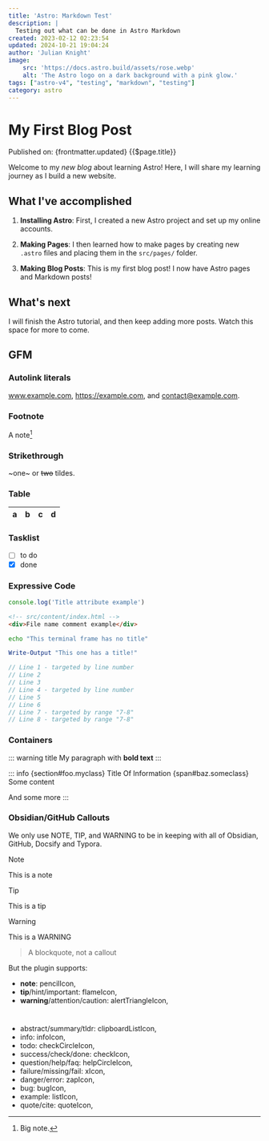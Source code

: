 ```yaml
---
title: 'Astro: Markdown Test'
description: |
  Testing out what can be done in Astro Markdown
created: 2023-02-12 02:23:54
updated: 2024-10-21 19:04:24
author: 'Julian Knight'
image:
    src: 'https://docs.astro.build/assets/rose.webp'
    alt: 'The Astro logo on a dark background with a pink glow.'
tags: ["astro-v4", "testing", "markdown", "testing"]
category: astro
---
```

# My First Blog Post

Published on: {frontmatter.updated}
{{$page.title}}

Welcome to my _new blog_ about learning Astro! Here, I will share my learning journey as I build a new website.

## What I've accomplished

1. **Installing Astro**: First, I created a new Astro project and set up my online accounts.

2. **Making Pages**: I then learned how to make pages by creating new `.astro` files and placing them in the `src/pages/` folder.

3. **Making Blog Posts**: This is my first blog post! I now have Astro pages and Markdown posts!

## What's next

I will finish the Astro tutorial, and then keep adding more posts. Watch this space for more to come.

## GFM

### Autolink literals

www.example.com, https://example.com, and contact@example.com.

### Footnote

A note[^1]

[^1]: Big note.

### Strikethrough

~one~ or ~~two~~ tildes.

### Table

| a | b  |  c |  d  |
| - | :- | -: | :-: |

### Tasklist

* [ ] to do
* [x] done

### Expressive Code

```js title="my-test-file.js"
console.log('Title attribute example')
```

```html
<!-- src/content/index.html -->
<div>File name comment example</div>
```

```bash
echo "This terminal frame has no title"
```

```powershell title="PowerShell terminal example"
Write-Output "This one has a title!"
```

```js {1, 4, 7-8}
// Line 1 - targeted by line number
// Line 2
// Line 3
// Line 4 - targeted by line number
// Line 5
// Line 6
// Line 7 - targeted by range "7-8"
// Line 8 - targeted by range "7-8"
```


### Containers

::: warning title
My paragraph with **bold text**
:::

::: info {section#foo.myclass} Title Of Information {span#baz.someclass}
Some content

And some more
:::

### Obsidian/GitHub Callouts

We only use NOTE, TIP, and WARNING to be in keeping with all of Obsidian, GitHub, Docsify and Typora.

> [!NOTE]
> This is a note

> [!TIP]
> This is a tip

> [!WARNING]
> This is a WARNING

> A blockquote, not a callout

But the plugin supports:

* **note**: pencilIcon,
* **tip**/hint/important: flameIcon,
* **warning**/attention/caution: alertTriangleIcon,

#

* abstract/summary/tldr: clipboardListIcon,
* info: infoIcon,
* todo: checkCircleIcon,
* success/check/done: checkIcon,
* question/help/faq: helpCircleIcon,
* failure/missing/fail: xIcon,
* danger/error: zapIcon,
* bug: bugIcon,
* example: listIcon,
* quote/cite: quoteIcon,
